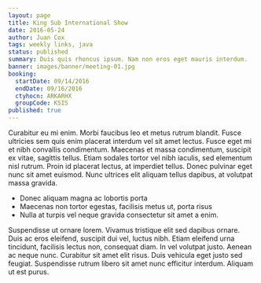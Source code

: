 ```yaml
---
layout: page
title: King Sub International Show
date: 2016-05-24
author: Juan Cox
tags: weekly links, java
status: published
summary: Duis quis rhoncus ipsum. Nam non eros eget mauris interdum.
banner: images/banner/meeting-01.jpg
booking:
  startDate: 09/14/2016
  endDate: 09/16/2016
  ctyhocn: ARKARHX
  groupCode: KSIS
published: true
---
```

Curabitur eu mi enim. Morbi faucibus leo et metus rutrum blandit. Fusce ultricies sem quis enim placerat interdum vel sit amet lectus. Fusce eget mi et nibh convallis condimentum. Maecenas et massa condimentum, suscipit ex vitae, sagittis tellus. Etiam sodales tortor vel nibh iaculis, sed elementum nisl rutrum. Proin id placerat lectus, at imperdiet tellus. Donec pulvinar eget nunc sit amet euismod. Nunc ultrices elit aliquam tellus dapibus, at volutpat massa gravida.

* Donec aliquam magna ac lobortis porta
* Maecenas non tortor egestas, facilisis metus ut, porta risus
* Nulla at turpis vel neque gravida consectetur sit amet a enim.

Suspendisse ut ornare lorem. Vivamus tristique elit sed dapibus ornare. Duis ac eros eleifend, suscipit dui vel, luctus nibh. Etiam eleifend urna tincidunt, facilisis lectus non, consequat diam. In vel volutpat justo. Aenean ac neque nunc. Curabitur sit amet elit risus. Duis vehicula eget justo sed feugiat. Suspendisse rutrum libero sit amet nunc efficitur interdum. Aliquam ut est purus.
